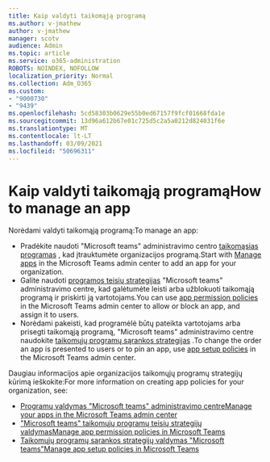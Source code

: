 ```yaml
---
title: Kaip valdyti taikomąją programą
ms.author: v-jmathew
author: v-jmathew
manager: scotv
audience: Admin
ms.topic: article
ms.service: o365-administration
ROBOTS: NOINDEX, NOFOLLOW
localization_priority: Normal
ms.collection: Adm_O365
ms.custom:
- "9000730"
- "9439"
ms.openlocfilehash: 5cd58303b0629e55b0ed67157f9fcf01668fda1e
ms.sourcegitcommit: 13d96a612b67e01c725d5c2a5a0212d824031f6e
ms.translationtype: MT
ms.contentlocale: lt-LT
ms.lasthandoff: 03/09/2021
ms.locfileid: "50696311"
---
```

# <a name="how-to-manage-an-app"></a><span data-ttu-id="0642e-102">Kaip valdyti taikomąją programą</span><span class="sxs-lookup"><span data-stu-id="0642e-102">How to manage an app</span></span>

<span data-ttu-id="0642e-103">Norėdami valdyti taikomąją programą:</span><span class="sxs-lookup"><span data-stu-id="0642e-103">To manage an app:</span></span>

- <span data-ttu-id="0642e-104">Pradėkite naudoti "Microsoft teams" administravimo centro [taikomąsias programas](https://admin.teams.microsoft.com/policies/manage-apps) , kad įtrauktumėte organizacijos programą.</span><span class="sxs-lookup"><span data-stu-id="0642e-104">Start with [Manage apps](https://admin.teams.microsoft.com/policies/manage-apps) in the Microsoft Teams admin center to add an app for your organization.</span></span>
- <span data-ttu-id="0642e-105">Galite naudoti [programos teisių strategijas](https://admin.teams.microsoft.com/policies/app-permission) "Microsoft teams" administravimo centre, kad galėtumėte leisti arba užblokuoti taikomąją programą ir priskirti ją vartotojams.</span><span class="sxs-lookup"><span data-stu-id="0642e-105">You can use [app permission policies](https://admin.teams.microsoft.com/policies/app-permission) in the Microsoft Teams admin center to allow or block an app, and assign it to users.</span></span>
- <span data-ttu-id="0642e-106">Norėdami pakeisti, kad programėlė būtų pateikta vartotojams arba prisegti taikomąją programą, "Microsoft teams" administravimo centre naudokite [taikomųjų programų sąrankos strategijas](https://admin.teams.microsoft.com/policies/app-setup) .</span><span class="sxs-lookup"><span data-stu-id="0642e-106">To change the order an app is presented to users or to pin an app, use [app setup policies](https://admin.teams.microsoft.com/policies/app-setup) in the Microsoft Teams admin center.</span></span>

<span data-ttu-id="0642e-107">Daugiau informacijos apie organizacijos taikomųjų programų strategijų kūrimą ieškokite:</span><span class="sxs-lookup"><span data-stu-id="0642e-107">For more information on creating app policies for your organization, see:</span></span>

- [<span data-ttu-id="0642e-108">Programų valdymas "Microsoft teams" administravimo centre</span><span class="sxs-lookup"><span data-stu-id="0642e-108">Manage your apps in the Microsoft Teams admin center</span></span>](https://docs.microsoft.com/MicrosoftTeams/manage-apps)
- [<span data-ttu-id="0642e-109">"Microsoft teams" taikomųjų programų teisių strategijų valdymas</span><span class="sxs-lookup"><span data-stu-id="0642e-109">Manage app permission policies in Microsoft Teams</span></span>](https://docs.microsoft.com/microsoftteams/teams-app-permission-policies)
- [<span data-ttu-id="0642e-110">Taikomųjų programų sąrankos strategijų valdymas "Microsoft teams"</span><span class="sxs-lookup"><span data-stu-id="0642e-110">Manage app setup policies in Microsoft Teams</span></span>](https://docs.microsoft.com/microsoftteams/teams-app-setup-policies)
